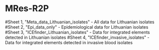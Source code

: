 # MRes-R2P

#Sheet 1, "Meta_data_Lithuanian_isolates" - All data for Lithuanian isolates
#Sheet 2, "Epi_data_only" - Epidemiological data for Lithuanian isolates
#Sheet 3, "ICEfinder_Lithuanian_isolates" - Data for integrated elements detected in Lithuanian isolates
#Sheet 4, "ICEfinder_invasive_isolates" - Data for integrated elements detected in invasive blood isolates
